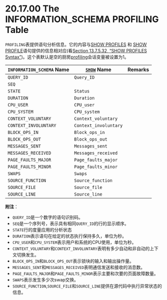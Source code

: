 # 20.17.00 The INFORMATION_SCHEMA PROFILING Table

`PROFILING`表提供语句分析信息。它的内容与[SHOW PROFILES]() 和 [SHOW PROFILE]()语句提供的信息相对应(看[Section 13.7.5.32, “SHOW PROFILES Syntax”]())。这个表默认是空的厨房[profiling]()会话变量被设置为1。

<table>
<thead>
<tr>
	<th scope="col"><code class="literal">INFORMATION_SCHEMA</code> Name</th>
	<th scope="col"><a class="link" href="show.html" title="13.7.5. SHOW Syntax"><code class="literal">SHOW</code></a> Name</th>
	<th scope="col">Remarks</th>
</tr>
</thead>

<tbody>
<tr>
	<td scope="row"><code class="literal">QUERY_ID</code></td>
	<td><code class="literal">Query_ID</code></td>
	<td> </td>
</tr>

<tr>
	<td scope="row"><code class="literal">SEQ</code></td>
	<td><code class="literal"></code></td>
	<td> </td>
</tr>

<tr>
	<td scope="row"><code class="literal">STATE</code></td>
	<td><code class="literal">Status</code></td>
	<td> </td>
</tr>

<tr>
	<td scope="row"><code class="literal">DURATION</code></td>
	<td><code class="literal">Duration</code></td>
	<td> </td>
</tr>

<tr>
	<td scope="row"><code class="literal">CPU_USER</code></td>
	<td><code class="literal">CPU_user</code></td>
	<td> </td>
</tr>

<tr>
	<td scope="row"><code class="literal">CPU_SYSTEM</code></td>
	<td><code class="literal">CPU_system</code></td>
	<td> </td>
</tr>

<tr>
	<td scope="row"><code class="literal">CONTEXT_VOLUNTARY</code></td>
	<td><code class="literal">Context_voluntary</code></td>
	<td> </td>
</tr>

<tr>
	<td scope="row"><code class="literal">CONTEXT_INVOLUNTARY</code></td>
	<td><code class="literal">Context_involuntary</code></td>
	<td> </td>
</tr>

<tr>
	<td scope="row"><code class="literal">BLOCK_OPS_IN</code></td>
	<td><code class="literal">Block_ops_in</code></td>
	<td> </td>
</tr>

<tr>
	<td scope="row"><code class="literal">BLOCK_OPS_OUT</code></td>
	<td><code class="literal">Block_ops_out</code></td>
	<td> </td>
</tr>

<tr>
	<td scope="row"><code class="literal">MESSAGES_SENT</code></td>
	<td><code class="literal">Messages_sent</code></td>
	<td> </td>
</tr>

<tr>
	<td scope="row"><code class="literal">MESSAGES_RECEIVED</code></td>
	<td><code class="literal">Messages_received</code></td>
	<td> </td>
</tr>

<tr>
	<td scope="row"><code class="literal">PAGE_FAULTS_MAJOR</code></td>
	<td><code class="literal">Page_faults_major</code></td>
	<td> </td>
</tr>

<tr>
	<td scope="row"><code class="literal">PAGE_FAULTS_MINOR</code></td>
	<td><code class="literal">Page_faults_minor</code></td>
	<td> </td>
</tr>

<tr>
	<td scope="row"><code class="literal">SWAPS</code></td>
	<td><code class="literal">Swaps</code></td>
	<td> </td>
</tr>

<tr>
	<td scope="row"><code class="literal">SOURCE_FUNCTION</code></td>
	<td><code class="literal">Source_function</code></td>
	<td> </td>
</tr>

<tr>
	<td scope="row"><code class="literal">SOURCE_FILE</code></td>
	<td><code class="literal">Source_file</code></td>
	<td> </td>
</tr>

<tr>
	<td scope="row"><code class="literal">SOURCE_LINE</code></td>
	<td><code class="literal">Source_line</code></td>
	<td> </td>
</tr>
</tbody>
</table>


**附注**：

- `QUERY_ID`是一个数字的语句识别码。
- `SEQ`是一个序列号，表示具有相同`QUERY_ID`的行的显示顺序。
- `STATE`行的度量应用的分析状态
- `DURATION`表示语句在给定的状态执行保持多久，单位为秒。
- `CPU_USER`和`CPU_SYSTEM`表示用户和系统的CPU使用，单位为秒。
- `CONTEXT_VOLUNTARY`和`CONTEXT_INVOLUNTARY`表明有多少自动和非自动的上下文切换发生。
- `BLOCK_OPS_IN`和`BLOCK_OPS_OUT`表示锁块的输入和输出操作量。
- `MESSAGES_SENT`和`MESSAGES_RECEIVED`表明通信发送和接收的消息数。
- `PAGE_FAULTS_MAJOR`和`PAGE_FAULTS_MINOR`表示主要和次要的页面故障数量。
- `SWAPS`表示发生多少次swap交换。
- `SOURCE_FUNCTION`,`SOURCE_FILE`和`SOURCE_LINE`提供在源代码中执行异常状态的信息。